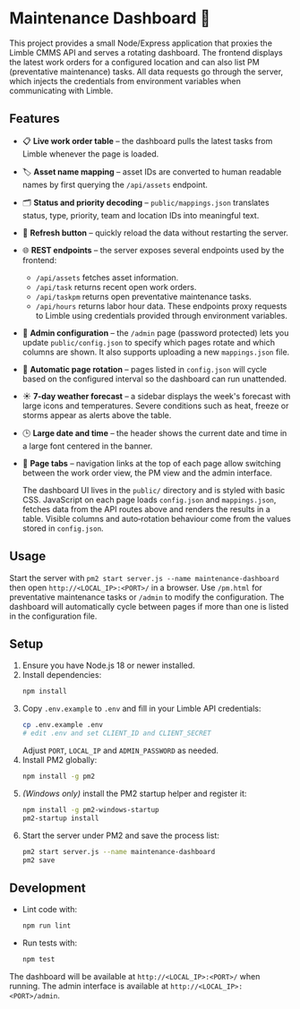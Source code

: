 # Maintenance Dashboard 🚧

This project provides a small Node/Express application that proxies the
Limble CMMS API and serves a rotating dashboard. The frontend displays the
latest work orders for a configured location and can also list PM (preventative
maintenance) tasks. All data requests go through the server, which injects the
credentials from environment variables when communicating with Limble.

## Features

- 📋 **Live work order table** – the dashboard pulls the latest tasks from Limble
  whenever the page is loaded.
- 🏷️ **Asset name mapping** – asset IDs are converted to human readable names by
  first querying the `/api/assets` endpoint.
- 🗂️ **Status and priority decoding** – `public/mappings.json` translates status,
  type, priority, team and location IDs into meaningful text.
- 🔄 **Refresh button** – quickly reload the data without restarting the server.
- 🌐 **REST endpoints** – the server exposes several endpoints used by the
  frontend:
  - `/api/assets` fetches asset information.
  - `/api/task` returns recent open work orders.
  - `/api/taskpm` returns open preventative maintenance tasks.
  - `/api/hours` returns labor hour data.
  These endpoints proxy requests to Limble using credentials provided through
  environment variables.
- 🔐 **Admin configuration** – the `/admin` page (password protected) lets you
  update `public/config.json` to specify which pages rotate and which columns are
  shown. It also supports uploading a new `mappings.json` file.
- 🔁 **Automatic page rotation** – pages listed in `config.json` will cycle based on
  the configured interval so the dashboard can run unattended.
- ☀️ **7‑day weather forecast** – a sidebar displays the week's forecast with large icons and
  temperatures. Severe conditions such as heat, freeze or storms appear as alerts above the table.
- 🕒 **Large date and time** – the header shows the current date and time in a large
  font centered in the banner.
- 📑 **Page tabs** – navigation links at the top of each page allow switching between
  the work order view, the PM view and the admin interface.

  The dashboard UI lives in the `public/` directory and is styled with basic CSS.
  JavaScript on each page loads `config.json` and `mappings.json`, fetches data
  from the API routes above and renders the results in a table. Visible columns
  and auto‑rotation behaviour come from the values stored in `config.json`.

## Usage

Start the server with `pm2 start server.js --name maintenance-dashboard` then
open `http://<LOCAL_IP>:<PORT>/` in a browser. Use `/pm.html` for
preventative maintenance tasks or `/admin` to modify the configuration. The
dashboard will automatically cycle between pages if more than one is listed in
the configuration file.

## Setup

1. Ensure you have Node.js 18 or newer installed.
2. Install dependencies:
   ```bash
   npm install
   ```
3. Copy `.env.example` to `.env` and fill in your Limble API credentials:
   ```bash
   cp .env.example .env
   # edit .env and set CLIENT_ID and CLIENT_SECRET
   ```
   Adjust `PORT`, `LOCAL_IP` and `ADMIN_PASSWORD` as needed.
4. Install PM2 globally:
   ```bash
   npm install -g pm2
   ```
5. *(Windows only)* install the PM2 startup helper and register it:
   ```bash
   npm install -g pm2-windows-startup
   pm2-startup install
   ```
6. Start the server under PM2 and save the process list:
   ```bash
   pm2 start server.js --name maintenance-dashboard
   pm2 save
   ```

## Development

- Lint code with:
  ```bash
  npm run lint
  ```
- Run tests with:
  ```bash
  npm test
  ```

The dashboard will be available at `http://<LOCAL_IP>:<PORT>/` when running.
The admin interface is available at `http://<LOCAL_IP>:<PORT>/admin`.
